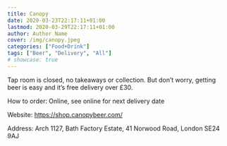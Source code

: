 ```yaml
---
title: Canopy
date: 2020-03-23T22:17:11+01:00
lastmod: 2020-03-29T22:17:11+01:00
author: Author Name
cover: /img/canopy.jpeg
categories: ["Food+Drink"]
tags: ["Beer", "Delivery", "All"]
# showcase: true
---
```


Tap room is closed, no takeaways or collection. But don’t worry, getting beer is easy and it’s free delivery over £30.

How to order: Online, see online for next delivery date

Website: https://shop.canopybeer.com/

Address: Arch 1127, Bath Factory Estate, 41 Norwood Road, London SE24 9AJ